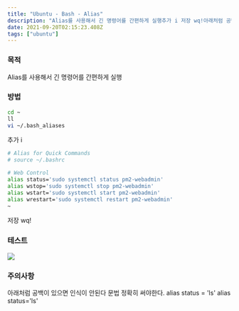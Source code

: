 ```yaml
---
title: "Ubuntu - Bash - Alias"
description: "Alias를 사용해서 긴 명령어를 간편하게 실행추가 i 저장 wq!아래처럼 공백이 있으면 인식이 안된다 문법 정확히 써야한다.alias status = 'ls'alias status='ls'"
date: 2021-09-20T02:15:23.408Z
tags: ["ubuntu"]
---
```

### 목적
Alias를 사용해서 긴 명령어를 간편하게 실행

### 방법
```bash
cd ~
ll
vi ~/.bash_aliases
```
추가 i 
```bash
# Alias for Quick Commands
# source ~/.bashrc

# Web Control
alias status='sudo systemctl status pm2-webadmin'
alias wstop='sudo systemctl stop pm2-webadmin'
alias wstart='sudo systemctl start pm2-webadmin'
alias wrestart='sudo systemctl restart pm2-webadmin'
~                                                            
```
저장 wq!

### 테스트
![](/images/2b69f853-1a6d-4a2a-868c-9cabac59fc95-image.png)

### 주의사항
아래처럼 공백이 있으면 인식이 안된다 문법 정확히 써야한다.
alias status = 'ls'
alias status='ls'